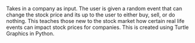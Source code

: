 Takes in a company as input. The user is given a random event that can change the stock price and its up to the user to either buy, sell, or do nothing. This teaches those new to the stock market how certain real life events can impact stock prices for companies. This is created using Turtle Graphics in Python.
